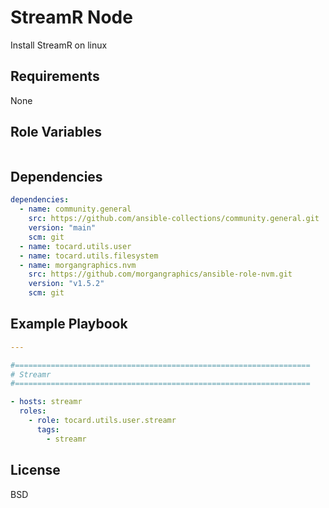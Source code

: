 StreamR Node
=========

Install StreamR on linux

Requirements
------------

None

Role Variables
--------------

```yaml
```

Dependencies
------------
```yml
dependencies:
  - name: community.general
    src: https://github.com/ansible-collections/community.general.git
    version: "main"
    scm: git
  - name: tocard.utils.user
  - name: tocard.utils.filesystem
  - name: morgangraphics.nvm
    src: https://github.com/morgangraphics/ansible-role-nvm.git
    version: "v1.5.2"
    scm: git
```

Example Playbook
----------------

```yaml
---

#==================================================================
# Streamr
#==================================================================

- hosts: streamr
  roles:
    - role: tocard.utils.user.streamr
      tags:
        - streamr

```

License
-------

BSD

